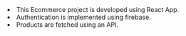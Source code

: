 <li>This Ecommerce project is developed using React App.</li> 
<li>Authentication is implemented using firebase. </li>
<li>Products are fetched using an API. </li>
